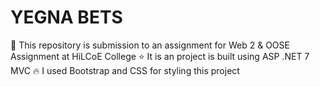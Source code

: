 # YEGNA BETS
🔰 This repository is submission to an assignment for Web 2 & OOSE Assignment at HiLCoE College
⭐ It is an project is built using ASP .NET 7 MVC
🔥 I used Bootstrap and CSS for styling this project

